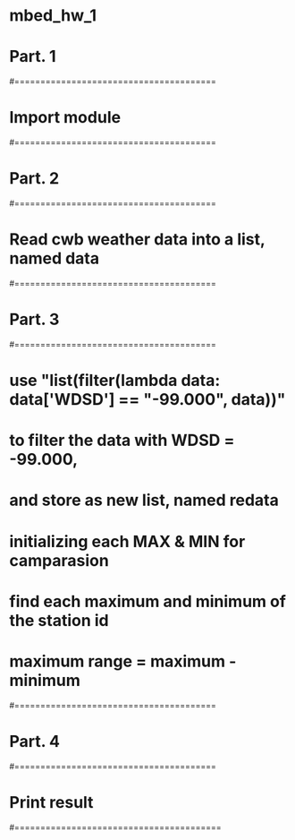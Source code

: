 # mbed_hw_1

# Part. 1
#=======================================
# Import module
#=======================================

# Part. 2
#=======================================
# Read cwb weather data into a list, named data
#=======================================

# Part. 3
#=======================================
# use "list(filter(lambda data: data['WDSD'] == "-99.000", data))"
# to filter the data with WDSD = -99.000,
# and store as new list, named redata

# initializing each MAX & MIN for camparasion
# find each maximum and minimum of the station id
# maximum range = maximum - minimum 
#=======================================

# Part. 4
#=======================================
# Print result

#========================================
